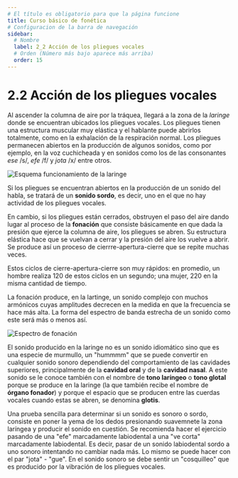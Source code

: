 ```yaml
---
# El título es obligatorio para que la página funcione
title: Curso básico de fonética
# Configuracion de la barra de navegación
sidebar:
  # Nombre
  label: 2_2 Acción de los pliegues vocales
  # Orden (Número más bajo aparece más arriba)
  order: 15
---
```

# 2.2 Acción de los pliegues vocales

Al ascender la columna de aire por la tráquea, llegará a la zona de la *laringe* donde se encuentran ubicados los pliegues vocales.
Los pliegues tienen una estructura muscular muy elástica y el hablante puede abrirlos totalmente, como en la exhalación  de la respiración normal.
Los pliegues permanecen abiertos en la producción de algunos sonidos, como por ejemplo, en la voz cuchicheada y en sonidos como los de las consonantes *ese* /s/, *efe* /f/ y *jota* /x/ entre otros.

![Esquema funcionamiento de la laringe](/imagenes/esquema_fonacion_01.png)

Si los pliegues se encuentran abiertos en la producción de un sonido del habla, se tratará de un **sonido sordo**, es decir, uno en el que no hay actividad de los pliegues vocales.

En cambio, si los pliegues están cerrados, obstruyen el paso del aire dando lugar al proceso de la **fonación** que consiste básicamente en que dada la presión que ejerce la columna de aire, los pliegues se abren. Su estructura elástica hace que se vuelvan a cerrar y la presión del aire los vuelve a abrir. Se produce así un proceso de cierrre-apertura-cierre que se repite muchas veces.

Estos ciclos de cierre-apertura-cierre son muy rápidos: en promedio, un hombre realiza 120 de estos ciclos en un segundo; una mujer, 220 en la misma cantidad de tiempo.

La fonación produce, en la lartinge, un sonido complejo con muchos armónicos cuyas amplitudes decrecen en la medida en que la frecuencia se hace más alta. La forma del espectro de banda estrecha de un sonido como este será más o menos así.

![Espectro de fonación](/imagenes/espectro_tono_glotal_simulado_praat.png)

El sonido producido en la laringe no es un sonido idiomático sino que es una especie de murmullo, un "hummmm" que se puede convertir en cualquier sonido sonoro dependiendo del comportamiento de las cavidades superiores, principalmente de la **cavidad oral** y de la **cavidad  nasal**. A este sonido se le conoce también con el nombre de **tono laríngeo** o **tono glotal** porque se produce en la laringe (la que también recibe el nombre de **órgano fonador**) y porque el espacio que se producen entre las cuerdas vocales cuando estas se abren, se denomina **glotis**.

Una prueba sencilla para determinar si un sonido es sonoro o sordo, consiste en poner la yema de los dedos presionando suavemnete la zona laríngea y producir el sonido en cuestión. Se recomienda hacer el ejercicio pasando de una "efe" marcadamente labiodental a una "ve corta" marcadamente labiodental. Es decir, pasar de un sonido labiodental sordo a uno sonoro intentando no cambiar nada más. Lo mismo se puede hacer con el par "jota" - "gue". En el sonido sonoro se debe sentir un "cosquilleo" que es producido por la vibración de los pliegues vocales.


